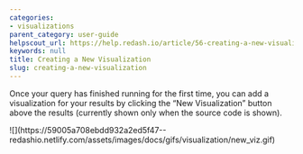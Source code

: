 ```yaml
---
categories:
- visualizations
parent_category: user-guide
helpscout_url: https://help.redash.io/article/56-creating-a-new-visualization
keywords: null
title: Creating a New Visualization
slug: creating-a-new-visualization
---
```

Once your query has finished running for the first time, you can add a
visualization for your results by clicking the “New Visualization” button
above the results (currently shown only when the source code is shown).

![](https://59005a708ebdd932a2ed5f47--
redashio.netlify.com/assets/images/docs/gifs/visualization/new_viz.gif)

